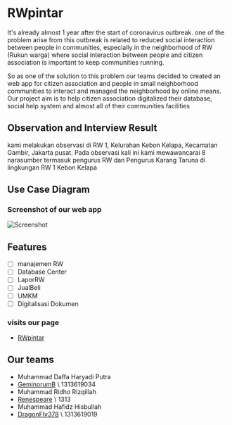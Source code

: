 # RWpintar #

It's already almost 1 year after the start of coronavirus outbreak.
one of the problem arise from this outbreak is related to reduced social interaction between people in communities, especially in the
neighborhood of RW (Rukun warga) where social interaction between people and citizen association is important to keep communities running.

So as one of the solution to this problem our teams decided to created an web app for citizen association and people in small neighborhood communities to
interact and managed the neighborhood by online means. 
Our project aim is to help citizen association digitalized their database, social help system and almost all of their communities facilities


## Observation and Interview Result ##
kami melakukan observasi di RW 1, Kelurahan Kebon Kelapa, Kecamatan Gambir, Jakarta pusat. Pada observasi kali ini kami mewawancarai 8 narasumber termasuk
pengurus RW dan Pengurus Karang Taruna di lingkungan RW 1 Kebon Kelapa


## Use Case Diagram ##

### Screenshot of our web app ###
![Screenshot](./Assets/landing.png)

## Features ##
- [ ] manajemen RW
- [ ] Database Center
- [ ] LaporRW
- [ ] JualBeli
- [ ] UMKM
- [ ] Digitalisasi Dokumen

### visits our page ###
- [RWpintar](HCIteamB.github.io )

## Our teams ##
- Muhammad Daffa Haryadi Putra
- [GeminorumB](https://github.com/GeminorumB) \\ 1313619034
- Muhammad Ridho Rizqillah 
- [Renespeare](https://github.com/Renespeare) \\ 1313
- Muhammad Hafidz Hisbullah
- [DragonFly378](https://github.com/DragonFly378) \\ 1313619019

